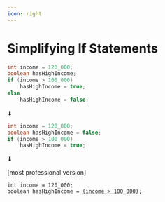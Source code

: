 ```yaml
---
icon: right
---
```


# Simplifying If Statements

```java
int income = 120_000;
boolean hasHighIncome;
if (income > 100_000)
    hasHighIncome = true;
else
    hasHighIncome = false;
```

⬇&#x20;

```java
int income = 120_000;
boolean hasHighIncome = false;
if (income > 100_000)
    hasHighIncome = true;
```

⬇&#x20;

\[most professional version]

<pre class="language-java"><code class="lang-java">int income = 120_000;
boolean hasHighIncome = <a data-footnote-ref href="#user-content-fn-1">(income > 100_000)</a>;
</code></pre>





[^1]: boolean expression that evaluates to a value
